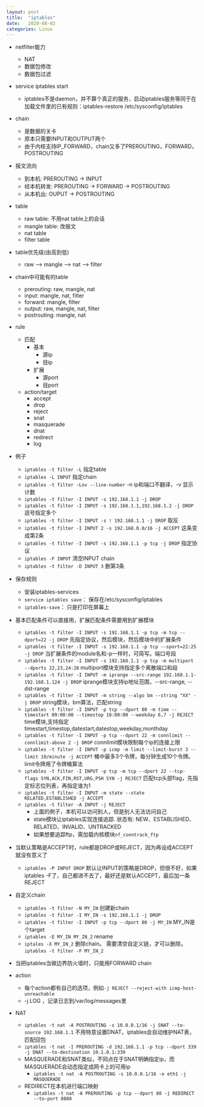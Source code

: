 ```yaml
---
layout: post
title:  "iptables"
date:   2020-08-02
categories: Linux
---
```


- netfilter能力
  - NAT
  - 数据包修改
  - 数据包过滤
- service iptables start
  - iptables不是daemon，并不算个真正的服务，启动iptables服务等同于在加载文件里的已有规则：iptables-restore /etc/sysconfig/iptables
- chain
  - 是数据的关卡
  - 原本只需要INPUT和OUTPUT两个
  - 由于内核支持IP_FORWARD，chain又多了PREROUTING，FORWARD，POSTROUTING
- 报文流向
  - 到本机: PREROUTING -> INPUT
  - 经本机转发: PREROUTING -> FORWARD -> POSTROUTING
  - 从本机出: OUPUT -> POSTROUTING
- table
  - raw table: 不用nat table上的会话
  - mangle table: 改报文
  - nat table
  - filter table
- table优先级(由高到低)
  - raw --> mangle --> nat --> filter
- chain中可能有的table
  - prerouting:  raw, mangle, nat
  - input:       mangle, nat, filter
  - forward:     mangle, filter
  - output:      raw, mangle, nat, filter
  - postrouting: mangle, nat
- rule
  - 匹配
    - 基本
      - 源ip
      - 目ip
    - 扩展
      - 源port
      - 目port
  - action/target
    - accept
    - drop
    - reject
    - snat
    - masquerade
    - dnat
    - redirect
    - log


- 例子
  - ```iptables -t filter -L``` 指定table
  - ```iptables -L INPUT``` 指定chain
  - ```iptables -t filter -Lnv --line-number```  -n ip和端口不翻译，-v 显示计数
  - ```iptables -t filter -I INPUT -s 192.168.1.1 -j DROP```
  - ```iptables -t filter -I INPUT -s 192.168.1.1,192.168.1.2 -j DROP```   逗号指定多个
  - ```iptables -t filter -I INPUT -s ! 192.168.1.1 -j DROP```   取反
  - ```iptables -t filter -I INPUT 2 -s 192.168.0.0/16 -j ACCEPT```  这条变成第2条
  - ```iptables -t filter -I INPUT -s 192.168.1.1 -p tcp -j DROP```   指定协议
  - ```iptables -F INPUT``` 清空INPUT chain
  - ```iptables -t filter -D INPUT 3```  删第3条
- 保存规则
  - 安装iptables-services
  - `service iptables save`： 保存在/etc/sysconfig/iptables
  - `iptables-save`： 只是打印在屏幕上
- 基本匹配条件可以直接用，扩展匹配条件需要用到扩展模块
  - ```iptables -t filter -I INPUT -s 192.168.1.1 -p tcp -m tcp --dport=22 -j DROP```  先指定协议，然后模块，然后模块中的扩展条件
  - ```iptables -t filter -I INPUT -s 192.168.1.1 -p tcp --sport=22:25 -j DROP```   当扩展条件的module名和-p一样时，可简写。端口号段
  - ```iptables -t filter -I INPUT -s 192.168.1.1 -p tcp -m multiport --dports 22,23,24:28```   multiport模块支持指定多个离散端口和段
  - ```iptables -t filter -I INPUT -m iprange --src-range 192.168.1.1-192.168.1.124 -j DROP```  iprange模块支持ip地址范围，--src-range, --dst-range
  - ```iptables -t filter -I INPUT -m string --algo bm --string "XX" -j DROP```  string模块，bm算法，匹配string
  - ```iptables -t filter -I INPUT -p tcp --dport 80 -m time --timestart 09:00:00 --timestop 18:00:00 --weekday 6,7 -j REJECT``` time模块,支持指定timestart,timestop,datestart,datestop,weekday,monthday
  - ```iptables -t filter -I INPUT -p tcp --dport 22 -m connlimit --connlimit-above 2 -j DROP```  connlimit模块限制每个ip的连接上限
  - ```iptables -t filter -I INPUT -p icmp -m limit --limit-burst 3 --limit 10/minute -j ACCEPT```   桶中最多3个令牌，每分钟生成10个令牌。limit令牌用了令牌桶算法
  - ```iptables -t filter -I INPUT -p tcp -m tcp --dport 22 --tcp-flags SYN,ACK,FIN,RST,URG,PSH SYN -j REJECT``` 匹配tcp头部flag，先指定标志位列表，再指定谁为1
  - ```iptables -t filter -I INPUT -m state --state RELATED,ESTABLISHED -j ACCEPT```
  -  ```iptables -t filter -A INPUT -j REJECT```
      - 上面的例子，本机可以访问别人，但是别人无法访问自己
      - state模块让iptables实现连接追踪. 状态有: NEW、ESTABLISHED、RELATED、INVALID、UNTRACKED
      - 如果想要追踪ftp，需加载内核模块`nf_conntrack_ftp`
- 当默认策略是ACCEPT时，rule都是DROP或REJECT，因为再设成ACCEPT就没有意义了
  - ```iptables -P INPUT DROP```   默认让INPUT的策略是DROP，但很不好，如果iptables -F了，自己都进不去了，最好还是默认ACCEPT，最后加一条REJECT
- 自定义chain
  - ```iptables -t filter -N MY_IN``` 创建新chain
  - ```iptables -t filter -I MY_IN -s 192.168.1.1 -j DROP```
  - ```iptables -t filter -I INPUT -p tcp --dport 80 -j MY_IN```  MY_IN是个target
  - ```iptables -E MY_IN MY_IN_2```  rename
  - ```iptales -X MY_IN_2``` 删除chain。 需要清空自定义链，才可以删除。 ```iptables -t filter -F MY_IN_2```
- 当把iptables当做边界防火墙时，只能用FORWARD chain
- action
  - 每个action都有自己的选项，例如`-j REJECT --reject-with icmp-host-unreachable`
  - -j LOG ，记录日志到/var/log/messages里
- NAT
  - ```iptables -t nat -A POSTROUTING -s 10.0.0.1/16 -j SNAT --to-source 192.168.1.1```    不用特意设置DNAT，iptables会自动维护NAT表，匹配回包
  - ```iptables -t nat -I PREROUTING -d 192.168.1.1 -p tcp --dport 339 -j DNAT --to-destination 10.1.0.1:339```
  - MASQUERADE和SNAT类似，不同点在于SNAT明确指定ip，而MASQUERADE会动态指定成网卡上的可用ip
    - ```iptables -t nat -A POSTROUTING -s 10.0.0.1/16 -o eth1 -j MASQUERADE```
  - REDIRECT在本机进行端口映射
    - ```iptables -t nat -A PREROUTING -p tcp --dport 80 -j REDIRECT --to-port 8080``` 
